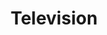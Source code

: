 ---
title: Television
layout: revealjs-toefl-opinion
question: Television, newspapers, magazines, and other media pay too much attention to the personal lives of famous people such as public figures and celebrities.
script:
  - number: 1
    english: I have to agree with the statement that media pay too much attention to celebrities' and public figures' personal lives. What's worse is their observations seem to focus not on the positive aspects but on the negative facets of these people. Media movers justify this warped attitude by saying that negative publicity is what sells, and that in business, it all boils down to money. Indeed, movies translate to big bucks, and there are too many factors involved in the promotion or downfall of a particular movie. 
    portuguese: Eu tenho que concordar com a afirmação de que a midia presta muita atenção a vida pessoal de celebridades e pessoas com vida pública. O quê é pior são as observações parecem focar não no aspecto positivo, mas sim negativo  destas pessoas.  A midia justifica essa atitude distorcida dizendo que  publicidade negativa é o que vende, e que em negócio, tudo se trata de dinheiro. Em verdade, filmes traduzem-se em muito dinheiro, e há muitos fatores envolvidos na promoção e queda de um filme em particular. 
  - number: 2
    english: The actors become helpless pawns in this publicity farce, and become severely abused in the process. It's natural for fans to be curious of what their favorite celebrities are keeping themselves busy with, and fanatics become especially nosy about their idols' love lives, hobbies, and whereabouts. What is bothersome, however, is how production outfits would actually create a buzz about an actor to generate interest on a movie, regardless of whether the news item is positive or not.
    portuguese: Os atores ficam sem reação com essa publicidade falsa, e tornam-se severamente abusados no processo. É natural que fans fiquem curiosos com o que suas celebridades favoritas estejam fazendo, e fanáticos tornem-se especialmente abelhudos sobre o amor em suas vidas, passatempos e onde estejam. O que incomoda, entretanto, é como equipe de produção criam um alvoroço somente para promover seus filmes, independentemente se as notícias sejam positivas ou não. 
  - number: 3
    english: When celebrities complain about the invasion into their privacy, paparazzis retaliate by saying that it comes with the territory. I believe that this is an extremely selfish and irrational viewpoint on the part of paparazzis. Celebrities, being in the public eye, certainly should be amiable enough to grant occasional interviews or autographs, but a line should be drawn when their most intimate affairs are already being meddled with. I remember the late Princess Diana, former wife of Britain's heir to the throne Prince Charles, as acting like a deer in the headlights each time the flashbulbs started popping in front of her. She was a very private person prior to being linked to Prince Charles, and even after their wedding, she never got used to being in the limelight. 
    portuguese: Quando celebridades reclama da invação de suas privacidades, paparazzis retaliam dizendo que isso vem com a estilo de vida que escolheram. Eu acredito que esta atitude é extremamente egoísta e um ponto de vista irracional por parte dos paparazzis. Celebridades, estanod no olho público, certamente deveriam ser amistosos o suficiente para prover entrevistas ou autógrafos, mas uma linha precisa ser desenhada quando seus assuntos mais íntimos estejam envolvidos.  Lembro-me da falecida Princesa Diana,  ex-esposa do herdeiro do trono britânico Príncipe Charles,  sentindo-se encurralada na mira dos flashes salpicando em sua frente. Ela era uma pessoa muito reservada antes de ser associada a Principe Charles, e mesmo depois de seu casamento ela nunca se acostumou a estar no centro das atençoes.
  - number: 4
    english: When trouble was already brewing in the palace, reporters never relented. They mercilessly exposed every sordid detail of Diana's personal life, and it scarred her deeply. It was said that nosy reporters may even have caused her death, as one of the results of the investigation revealed that Diana's car was speeding inside the tunnel in France to avoid paparazzi on bikes which were chasing her and her fiancee's vehicle.  I think that famous stars like Britney Spears wouldn't even need to go into therapy if it wasn't for the constant prying into her personal life. She entered show business at a very young age, and perhaps never really enjoyed her childhood. People all need privacy and time for themselves, and even public figures and celebrities should be given the respect for privacy every person deserves.
    portuguese: Quando problemas já estavam evidentes do palácio, reporteres nunca descansaram. Eles sem misericórdia expuseram cada detalhe sórdido da vida pessoal de Diana, e isso a assustou profundamente. Diz-se que possivelmente sua morte foi causada pelos reporteres abelhudos, como um resultado de investigação revelou que o carro de Diana estava em alta velocidade dentro de um tunel na França para evitar paparazzi em suas motos  que estavam perseguindo o carro de seu noivo. Eu acho que estrelas famosas como Britney Spears não precisariam ir para terapia não fosse pelo constante interesse e especulação em sua vida pessoal. Ela entrou no showbiz muito jovem,  e talvez nunca apreciou sua infância. Todas as pessoas precisam de privacidade e tempo para si mesmas, e até mesmo pessoas públicas deveriam ter esse tempo e respeito por sua privacidade que cada pessoa merece.
---